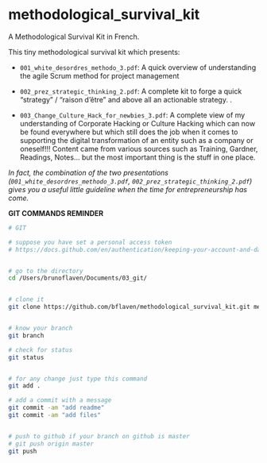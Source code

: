 # methodological_survival_kit

A Methodological Survival Kit in French.

This tiny methodological survival kit which presents:

- `001_white_desordres_methodo_3.pdf`: A quick overview of understanding the agile Scrum method for project management 

- `002_prez_strategic_thinking_2.pdf`: A complete kit to forge a quick “strategy” / “raison d’être” and above all an actionable strategy. .

- `003_Change_Culture_Hack_for_newbies_3.pdf`: A complete view of my understanding of Corporate Hacking or Culture Hacking which can now be found everywhere but which still does the job when it comes to supporting the digital transformation of an entity such as a company or oneself!!! Content came from various sources such as Training, Gardner, Readings, Notes... but the most important thing is the stuff in one place.

*In fact, the combination of the two presentations (`001_white_desordres_methodo_3.pdf`, `002_prez_strategic_thinking_2.pdf`) gives you a useful little guideline when the time for entrepreneurship has come.*







**GIT COMMANDS REMINDER**

```bash
# GIT

# suppose you have set a personal access token
# https://docs.github.com/en/authentication/keeping-your-account-and-data-secure/creating-a-personal-access-token


# go to the directory
cd /Users/brunoflaven/Documents/03_git/


# clone it
git clone https://github.com/bflaven/methodological_survival_kit.git methodological_survival_kit


# know your branch
git branch

# check for status
git status


# for any change just type this command
git add .

# add a commit with a message
git commit -am "add readme"
git commit -am "add files"


# push to github if your branch on github is master
# git push origin master
git push


```